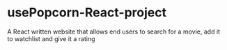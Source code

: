 # usePopcorn-React-project
A React written website that allows end users to search for a movie, add it to watchlist and give it a rating
